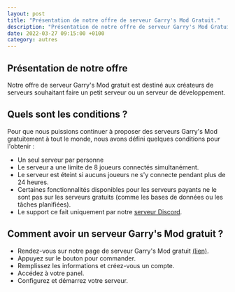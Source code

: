 ```yaml
---
layout: post
title: "Présentation de notre offre de serveur Garry's Mod Gratuit."
description: "Présentation de notre offre de serveur Garry's Mod Gratuit à vie."
date: 2022-03-27 09:15:00 +0100
category: autres
---
```


## Présentation de notre offre

Notre offre de serveur Garry's Mod gratuit est destiné aux créateurs de serveurs souhaitant faire un petit serveur ou un serveur de développement.

## Quels sont les conditions ?

Pour que nous puissions continuer à proposer des serveurs Garry's Mod gratuitement à tout le monde, nous avons défini quelques conditions pour l'obtenir :

* Un seul serveur par personne
* Le serveur a une limite de 8 joueurs connectés simultanément.
* Le serveur est éteint si aucuns joueurs ne s'y connecte pendant plus de 24 heures.
* Certaines fonctionnalités disponibles pour les serveurs payants ne le sont pas sur les serveurs gratuits (comme les bases de données ou les tâches planifiées).
* Le support ce fait uniquement par notre [serveur Discord](https://discord.gg/554DCvV).

## Comment avoir un serveur Garry's Mod gratuit ?

* Rendez-vous sur notre page de serveur Garry's Mod gratuit [(lien)](https://skoali.com/gmod-gratuit).
* Appuyez sur le bouton pour commander.
* Remplissez les informations et créez-vous un compte.
* Accédez à votre panel.
* Configurez et démarrez votre serveur.